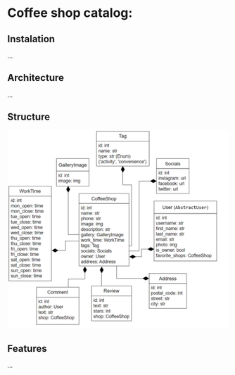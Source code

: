 # Coffee shop catalog:

## Instalation

...

## Architecture

...

## Structure

![sctructure.png](sctructure.png)

## Features

...
